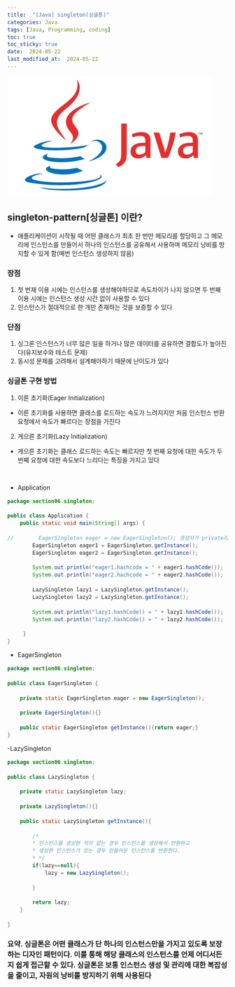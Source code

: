 ```yaml
---
title:  "[Java] singleton(싱글톤)" 
categories: Java
tags: [Java, Programming, coding]
toc: true
toc_sticky: true
date:  2024-05-22
last_modified_at:  2024-05-22
---
```


![java.png](/assets/images/java.png)

## singleton-pattern[싱글톤] 이란?

- 애플리케이션이 시작될 때 어떤 클래스가 최초 한 번만 메모리를 할당하고 그 메모리에 인스턴스를 만들어서 하나의 인스턴스를 공유해서 사용하며 메모리 낭비를 방지할 수 있게 함(매번 인스턴스 생성하지 않음)

### 장점

1. 첫 번재 이용 시에는 인스턴스를 생성해야하므로 속도차이가 나지 않으면 두 번째 이용 시에는 인스턴스 생성 시간 없이 사용할 수 있다
2. 인스턴스가 절대적으로 한 개만 존재하는 것을 보증할 수 있다

### 단점

1. 싱그론 인스턴스가 너무 많은 일을 하거나 많은 데이터를 공유하면 결합도가 높아진다(유지보수와 테스트 문제)
2. 동시성 문제를 고려해서 설계해야하기 때문에 난이도가 있다

### 싱글톤 구현 방법

1. 이른 초기화(Eager Initialization)

- 이른 초기화를 사용하면 클래스를 로드하는 속도가 느려지지만 처음 인스턴스 반환 요청에서 속도가 빠르다는 장점을 가진다

2. 게으른 초기화(Lazy Initialization)

- 게으른 초기화는 클래스 로드하는 속도는 빠르지만 첫 번째 요청에 대한 속도가 두 번째 요청에 대한 속도보다 느리다는 특징을 가지고 있다

<br>

- Application

```java
package section06.singleton;

public class Application {
    public static void main(String[] args) {
        
//        EagerSingleton eager = new EagerSingleton(); 생성자가 private라서 접근 불가
        EagerSingleton eager1 = EagerSingleton.getInstance();
        EagerSingleton eager2 = EagerSingleton.getInstance();

        System.out.println("eager1.hachcode = " + eager1.hashCode());
        System.out.println("eager2.hachcode = " + eager2.hashCode());

        LazySingleton lazy1 = LazySingleton.getInstance();
        LazySingleton lazy2 = LazySingleton.getInstance();

        System.out.println("lazy1.hashCode() = " + lazy1.hashCode());
        System.out.println("lazy2.hashCode() = " + lazy2.hashCode());

     }
}
```

- EagerSingleton

```java
package section06.singleton;

public class EagerSingleton {

    private static EagerSingleton eager = new EagerSingleton();

    private EagerSingleton(){}

    public static EagerSingleton getInstance(){return eager;}
}
```

-LazySingleton

```java
package section06.singleton;

public class LazySingleton {

    private static LazySingleton lazy;

    private LazySingleton(){}

    public static LazySingleton getInstance(){

        /*
        * 인스턴스를 생성한 적이 없는 경우 인스턴스를 생성해서 반환하고
        * 생성한 인스턴스가 있는 경우 만들어둔 인스턴스를 반환한다.
        * */
        if(lazy==null){
            lazy = new LazySingleton();

        }

        return lazy;
    }

}
```

### 요약. 싱글톤은 어떤 클래스가 단 하나의 인스턴스만을 가지고 있도록 보장하는 디자인 패턴이다. 이를 통해 해당 클래스의 인스턴스를 언제 어디서든지 쉽게 접근할 수 있다. 싱글톤은 보통 인스턴스 생성 및 관리에 대한 복잡성을 줄이고, 자원의 낭비를 방지하기 위해 사용된다


